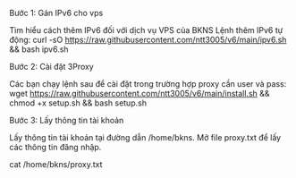 Bước 1: Gán IPv6 cho vps

Tìm hiểu cách thêm IPv6 đối với dịch vụ VPS của BKNS
Lệnh thêm IPv6 tự động:
curl -sO https://raw.githubusercontent.com/ntt3005/v6/main/ipv6.sh && bash ipv6.sh

Bước 2: Cài đặt 3Proxy

Các bạn chạy lệnh sau để cài đặt trong trường hợp proxy cần user và pass:
wget https://raw.githubusercontent.com/ntt3005/v6/main/install.sh && chmod +x setup.sh && bash setup.sh  

 

Bước 3: Lấy thông tin tài khoản

Lấy thông tin tài khoản tại đường dẫn /home/bkns. Mở file proxy.txt để lấy các thông tin đăng nhập.

cat /home/bkns/proxy.txt
